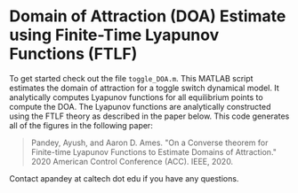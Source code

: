 # Domain of Attraction (DOA) Estimate using Finite-Time Lyapunov Functions (FTLF)

To get started check out the file `toggle_DOA.m`. This MATLAB script estimates the domain of attraction for a toggle switch dynamical model. It analytically computes Lyapunov functions for all equilibrium points to compute the DOA. The Lyapunov functions are analytically constructed using the FTLF theory as described in the paper below. 
This code generates all of the figures in the following paper:
> Pandey, Ayush, and Aaron D. Ames. "On a Converse theorem for Finite-time Lyapunov Functions to Estimate Domains of Attraction." 2020 American Control Conference (ACC). IEEE, 2020.


Contact apandey at caltech dot edu if you have any questions.
